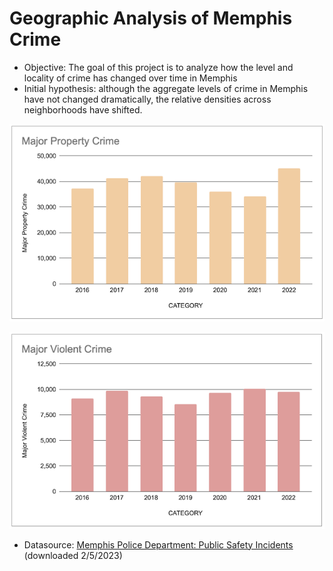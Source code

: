 # Geographic Analysis of Memphis Crime
- Objective: The goal of this project is to analyze how the level and locality of crime has changed over time in Memphis
- Initial hypothesis: although the aggregate levels of crime in Memphis have not changed dramatically, the relative densities across neighborhoods have shifted.

![Property Crime](readme_images/property_crime.png)

![Violent Crime](readme_images/violent_crime.png)

- Datasource: [Memphis Police Department: Public Safety Incidents](https://memphisinternal.data.socrata.com/Public-Safety/Memphis-Police-Department-Public-Safety-Incidents/ybsi-jur4) (downloaded 2/5/2023)